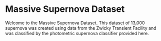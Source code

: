 # Massive Supernova Dataset
Welcome to the Massive Supernova Dataset. This dataset of 13,000 supernova was created using data from the Zwicky Transient Facility and was classified by the photometric supernova classifier provided here. 
